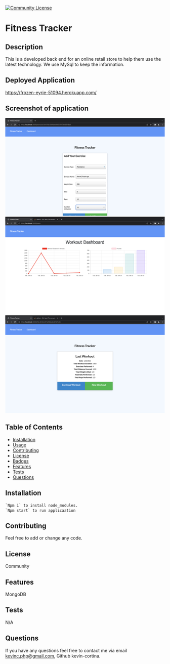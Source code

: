   [![Community License](https://img.shields.io/badge/license-Community-blue.svg)](http://www.gnu.org/licenses/Community-3.0)

  # Fitness Tracker
  
  ## Description
  This is a developed back end for an online retail store to help them use the latest technology. We use MySql to keep the information. 
  
  ## Deployed Application
  https://frozen-eyrie-51094.herokuapp.com/

  ## Screenshot of application
   ![Screenshot1](./assets/pictures/screenshot1.png)
   ![Screenshot2](./assets/pictures/screenshot2.png)
   ![Screenshot3](./assets/pictures/screenshot3.png)
  
  ## Table of Contents
  - [Installation](#installation)
  - [Usage](#usage)
  - [Contributing](#contributing)
  - [License](#license)
  - [Badges](#badges)
  - [Features](#features)
  - [Tests](#test)
  - [Questions](#questions)
 
  ## Installation
    `Npm i` to install node_modules. 
    `Npm start` to run applicaation
  
  ## Contributing
  Feel free to add or change any code.

  
  ## License
  Community
  

  ## Features
  MongoDB
  
  ## Tests
  N/A
 
  
  ## Questions
  If you have any questions feel free to contact me via email kevinc.php@gmail.com, Github kevin-cortina.
  